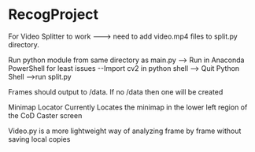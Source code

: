 # RecogProject
 
For Video Splitter to work ---> need to add video.mp4 files to split.py directory.

Run python module from same directory as main.py
--> Run in Anaconda PowerShell for least issues
--Import cv2 in python shell
--> Quit Python Shell
-->run split.py

Frames should output to /data. 
If no /data then one will be created


Minimap Locator Currently Locates the minimap in the lower left region of the CoD Caster screen

Video.py is a more lightweight way of analyzing frame by frame without saving local copies
